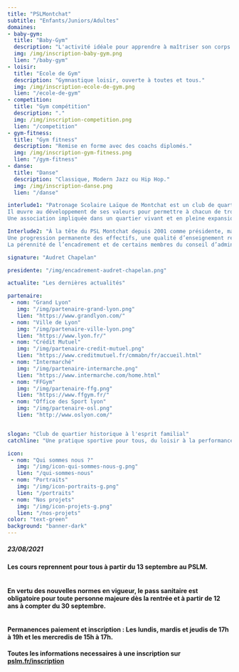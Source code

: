 ```yaml
---
title: "PSLMontchat"
subtitle: "Enfants/Juniors/Adultes"
domaines:
- baby-gym:
  title: "Baby-Gym"
  description: "L'activité idéale pour apprendre à maîtriser son corps."
  img: /img/inscription-baby-gym.png
  lien: "/baby-gym"
- loisir:
  title: "Ecole de Gym"
  description: "Gymnastique loisir, ouverte à toutes et tous."
  img: /img/inscription-ecole-de-gym.png
  lien: "/ecole-de-gym"
- competition:
  title: "Gym compétition"
  description: "."
  img: /img/inscription-competition.png
  lien: "/competition"
- gym-fitness:
  title: "Gym fitness"
  description: "Remise en forme avec des coachs diplomés."
  img: /img/inscription-gym-fitness.png
  lien: "/gym-fitness"
- danse:
  title: "Danse"
  description: "Classique, Modern Jazz ou Hip Hop."
  img: /img/inscription-danse.png
  lien: "/danse"

interlude1: "Patronage Scolaire Laïque de Montchat est un club de quartier crée en 1913, au service des jeunes, des adultes et des séniors.
Il œuvre au développement de ses valeurs pour permettre à chacun de trouver bien-être et bonne humeur dans les différentes sections proposées.<br>
Une association impliquée dans un quartier vivant et en pleine expansion ; une pratique sportive pour tous, adaptée à tous les niveaux et au service de chacun, du loisir à la performance.   "

Interlude2: "À la tête du PSL Montchat depuis 2001 comme présidente, mais entrée dans le club en 1992 comme entraîneur de gymnastique, c’est avec plaisir et fierté que je regarde tout le chemin parcouru depuis tant d’années.<br>
Une progression permanente des effectifs, une qualité d’enseignement reconnue et un esprit particulier et familial font de ce club de 650 adhérents et de 680 membres une grande famille où on se sent bien.<br>
La pérennité de l’encadrement et de certains membres du conseil d’administration, tous garants de l'esprit du PSLM, en fait un vrai atout qui fédère nos adhérents et toutes nos nouvelles recrues."

signature: "Audret Chapelan"

presidente: "/img/encadrement-audret-chapelan.png"

actualite: "Les dernières actualités"

partenaire:
 - nom: "Grand Lyon"
   img: "/img/partenaire-grand-lyon.png"
   lien: "https://www.grandlyon.com/"
 - nom: "Ville de Lyon"
   img: "/img/partenaire-ville-lyon.png"
   lien: "https://www.lyon.fr/"
 - nom: "Crédit Mutuel"
   img: "/img/partenaire-credit-mutuel.png"
   lien: "https://www.creditmutuel.fr/cmmabn/fr/accueil.html"
 - nom: "Intermarché"
   img: "/img/partenaire-intermarche.png"  
   lien: "https://www.intermarche.com/home.html"
 - nom: "FFGym"
   img: "/img/partenaire-ffg.png"
   lien: "https://www.ffgym.fr/"
 - nom: "Office des Sport lyon"
   img: "/img/partenaire-osl.png"
   lien: "http://www.oslyon.com/"


slogan: "Club de quartier historique à l'esprit familial"
catchline: "Une pratique sportive pour tous, du loisir à la performance"

icon:
 - nom: "Qui sommes nous ?"
   img: "/img/icon-qui-sommes-nous-g.png"
   lien: "/qui-sommes-nous"
 - nom: "Portraits"
   img: "/img/icon-portraits-g.png"
   lien: "/portraits"
 - nom: "Nos projets"
   img: "/img/icon-projets-g.png"
   lien: "/nos-projets"
color: "text-green"
background: "banner-dark"
---
```

##### 23/08/2021
#### Les cours reprennent pour tous à partir du 13 septembre au PSLM.<br><br>
#### En vertu des nouvelles normes en vigueur, le pass sanitaire est obligatoire pour toute personne majeure dès la rentrée et à partir de 12 ans à compter du 30 septembre.<br><br>
#### Permanences paiement et inscription : Les lundis, mardis et jeudis de 17h à 19h et les mercredis de 15h à 17h.
#### Toutes les informations necessaires à une inscription sur [pslm.fr/inscription](https://www.pslm.fr/inscription/)<br>

